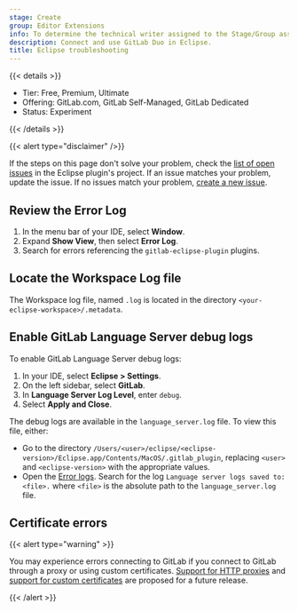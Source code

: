 ```yaml
---
stage: Create
group: Editor Extensions
info: To determine the technical writer assigned to the Stage/Group associated with this page, see https://handbook.gitlab.com/handbook/product/ux/technical-writing/#assignments
description: Connect and use GitLab Duo in Eclipse.
title: Eclipse troubleshooting
---
```


{{< details >}}

- Tier: Free, Premium, Ultimate
- Offering: GitLab.com, GitLab Self-Managed, GitLab Dedicated
- Status: Experiment

{{< /details >}}

{{< alert type="disclaimer" />}}

If the steps on this page don't solve your problem, check the
[list of open issues](https://gitlab.com/gitlab-org/editor-extensions/gitlab-eclipse-plugin/-/issues/?sort=created_date&state=opened&first_page_size=100)
in the Eclipse plugin's project. If an issue matches your problem, update the issue.
If no issues match your problem, [create a new issue](https://gitlab.com/gitlab-org/editor-extensions/gitlab-eclipse-plugin/-/issues/new).

## Review the Error Log

1. In the menu bar of your IDE, select **Window**.
1. Expand **Show View**, then select **Error Log**.
1. Search for errors referencing the `gitlab-eclipse-plugin` plugins.

## Locate the Workspace Log file

The Workspace log file, named `.log` is located in the directory `<your-eclipse-workspace>/.metadata`.

## Enable GitLab Language Server debug logs

To enable GitLab Language Server debug logs:

1. In your IDE, select **Eclipse > Settings**.
1. On the left sidebar, select **GitLab**.
1. In **Language Server Log Level**, enter `debug`.
1. Select **Apply and Close**.

The debug logs are available in the `language_server.log` file. To view this file, either:

- Go to the directory `/Users/<user>/eclipse/<eclipse-version>/Eclipse.app/Contents/MacOS/.gitlab_plugin`, replacing `<user>` and `<eclipse-version>` with the appropriate values.
- Open the [Error logs](#review-the-error-log). Search for the log `Language server logs saved to: <file>.` where `<file>` is the absolute path to the `language_server.log` file.

## Certificate errors

{{< alert type="warning" >}}

You may experience errors connecting to GitLab if you connect to GitLab through a proxy or using custom certificates.
[Support for HTTP proxies](https://gitlab.com/gitlab-org/editor-extensions/gitlab-eclipse-plugin/-/issues/35)
and [support for custom certificates](https://gitlab.com/gitlab-org/editor-extensions/gitlab-eclipse-plugin/-/issues/36)
are proposed for a future release.

{{< /alert >}}
